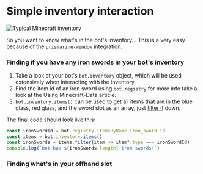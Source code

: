 # Simple inventory interaction

![Typical Minecraft inventory](https://i.imgur.com/0HbPRbX.png)

So you want to know what's in the bot's inventory... This is a very easy because of the [`prismarine-window`](https://github.com/PrismarineJS/prismarine-windows) integration.

### Finding if you have any iron swords in your bot's inventory

1. Take a look at your bot's `bot.inventory` object, which will be used extensively when interacting with the inventory.
2. Find the item id of an iron sword using `bot.registry` for more info take a look at the Using Minecraft-Data article.
3. `bot.inventory.items()` can be used to get all items that are in the blue glass, red glass, and the sword slot as an array, just [filter it](https://developer.mozilla.org/en-US/docs/Web/JavaScript/Reference/Global\_Objects/Array/filter) down.

The final code should look like this:

```javascript
const ironSwordId = bot.registry.itemsByName.iron_sword.id
const items = bot.inventory.items()
const ironSwords = items.filter(item => item?.type === ironSwordId)
console.log(`Bot has ${ironSwords.length} iron swords!`)
```

### Finding what's in your offhand slot

